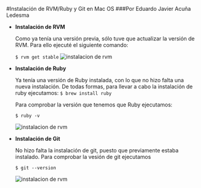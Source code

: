 #Instalación de RVM/Ruby y Git en Mac OS
###Por Eduardo Javier Acuña Ledesma

* **Instalación de RVM**
	
	Como ya tenía una versión previa, sólo tuve que actualizar la versión de RVM. Para 		ello ejecuté el siguiente comando:
	
	`$ rvm get stable`
![instalacion de rvm](https://github.com/alu3286/SYTW_tareas_iniciales/blob/master/images/1.png)

* **Instalación de Ruby**
	
	Ya tenía una versión de Ruby instalada, con lo que no hizo falta una nueva instalación. De todas formas, para llevar a cabo la instalación de ruby ejecutamos:
	`$ brew install ruby`
	
	Para comprobar la versión que tenemos que Ruby ejecutamos:
	
	`$ ruby -v`
	
	![instalacion de rvm](https://github.com/alu3286/SYTW_tareas_iniciales/blob/master/images/2.png)	

* **Instalación de Git**

	No hizo falta la instalación de git, puesto que previamente estaba instalado.
	Para comprobar la vesión de git ejecutamos 

	`$ git --version`

	![instalacion de rvm](https://github.com/alu3286/SYTW_tareas_iniciales/blob/master/images/3.png)